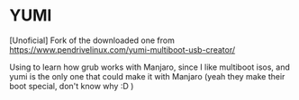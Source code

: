 # YUMI
[Unoficial] Fork of the downloaded one from https://www.pendrivelinux.com/yumi-multiboot-usb-creator/

Using to learn how grub works with Manjaro, since I like multiboot isos, and yumi is the only one that could make it with Manjaro (yeah they make their boot special, don't know why :D )
